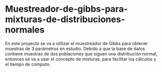 # Muestreador-de-gibbs-para-mixturas-de-distribuciones-normales

En este proyecto se va a utilizar el muestreador de Gibbs para obtener muestras de 3 parámetros en estudio. Debido a que la base de datos contiene muestras de dos poblaciones que siguen una distribución normal, entonces se va a usar el concepto de mixturas, para facilitar los cálculos y el tiempo de cómputo.
